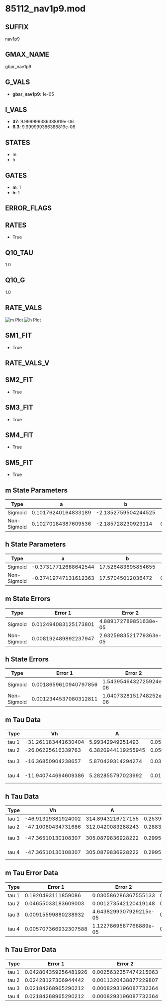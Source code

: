 # 85112_nav1p9.mod

## SUFFIX

nav1p9

## GMAX_NAME

gbar_nav1p9

## G_VALS

- **gbar_nav1p9**: 1e-05

## I_VALS

- **37**: 9.999999386388819e-06
- **6.3**: 9.999999386388819e-06

## STATES

- m
- h

## GATES

- **m**: 1
- **h**: 1

## ERROR_FLAGS


## RATES

- True

## Q10_TAU

1.0

## Q10_G

1.0

## RATE_VALS

![m Plot](/Users/pbozelos/Dropbox/icg-Chai-Panos/supermodels/output_markdown_files/Na/85112_nav1p9.mod/images/m.png)
![h Plot](/Users/pbozelos/Dropbox/icg-Chai-Panos/supermodels/output_markdown_files/Na/85112_nav1p9.mod/images/h.png)

## SM1_FIT

- True

## RATE_VALS_V

## SM2_FIT

- True

## SM3_FIT

- True

## SM4_FIT

- True

## SM5_FIT

- True

## m State Parameters

| Type | a | b | c | d |
| --- | --- | --- | --- | --- |
| Sigmoid | 0.10176240164833189 | -2.1352759504244525 |
| Non-Sigmoid | 0.10270184387609536 | -2.185728230923114 | 0.9945054289308013 | -0.002531905989855557 |

## h State Parameters

| Type | a | b | c | d |
| --- | --- | --- | --- | --- |
| Sigmoid | -0.37317712668642544 | 17.526483695854655 |
| Non-Sigmoid | -0.37419747131612363 | 17.57045012036472 | 0.998837839452293 | -7.485827305264891e-05 |

## m State Errors

| Type | Error 1 | Error 2 | Error 3 |
| --- | --- | --- | --- |
| Sigmoid | 0.012494083125173801 | 4.889172789851638e-05 | 0.008519411315153743 |
| Non-Sigmoid | 0.008192489892237947 | 2.9325983521779363e-05 | 0.0055862595428541086 |

## h State Errors

| Type | Error 1 | Error 2 | Error 3 |
| --- | --- | --- | --- |
| Sigmoid | 0.0018659610940797856 | 1.5439546432725924e-06 | 0.001486636071161644 |
| Non-Sigmoid | 0.0012344537080312811 | 1.0407328151748252e-06 | 0.0009835057206503991 |

## m Tau Data

| Type | Vh | A | b1 | b2 | c1 | c2 | d1 | d2 | e1 | e2 |
| --- | --- | --- | --- | --- | --- | --- | --- | --- | --- | --- |
| tau 1 | -31.261183441630404 | 5.99342949251493 | 0.05204766611981471 | 0.034033586714015254 |
| tau 2 | -26.06225616339763 | 6.3820944119255945 | 0.05607381182329074 | 0.0002321630679794922 | 0.05351107972886463 | -0.00029226738783794955 |
| tau 3 | -16.36850904238657 | 5.870429314294274 | 0.031351344140774645 | -0.00014971875234496702 | -1.2027172656861043e-06 | 0.0720142390621254 | -0.0007847219097312215 | 2.7285553158341147e-06 |
| tau 4 | -11.940744694609386 | 5.282855797023992 | 0.017190128361387187 | -0.00033828836018308037 | -7.261669134351407e-07 | 1.453058816073637e-08 | 0.07305553737046351 | -0.0009197922433996923 | 3.7885419638398125e-06 | -1.9177826660199796e-09 |

## h Tau Data

| Type | Vh | A | b1 | b2 | c1 | c2 | d1 | d2 | e1 | e2 |
| --- | --- | --- | --- | --- | --- | --- | --- | --- | --- | --- |
| tau 1 | -46.91319381924002 | 314.8943216727155 | 0.2539683305161413 | 0.10751198015227857 |
| tau 2 | -47.10060434731686 | 312.0420083288243 | 0.28832674818610277 | 0.003967632289725336 | 0.11083904994232212 | -0.00026672781644315323 |
| tau 3 | -47.36510130108307 | 305.0879836928222 | 0.299516068867732 | 0.0049292756480751095 | 1.4016985451705968e-05 | 0.1032676773660364 | 5.401459578416722e-05 | -3.607068255271208e-06 |
| tau 4 | -47.36510130108307 | 305.0879836928222 | 0.299516068867732 | 0.0049292756480751095 | 1.4016985451705968e-05 | 0.0 | 0.1032676773660364 | 5.401459578416722e-05 | -3.607068255271208e-06 | 0.0 |

## m Tau Error Data

| Type | Error 1 | Error 2 | Error 3 |
| --- | --- | --- | --- |
| tau 1 | 0.1920493111859086 | 0.030586286367555133 | 0.08904131768588121 |
| tau 2 | 0.04655033183609003 | 0.001273542120419148 | 0.021582492849391743 |
| tau 3 | 0.00915599880238932 | 4.6438299307929215e-05 | 0.004245067025030361 |
| tau 4 | 0.005707366932307588 | 1.1227869587766889e-05 | 0.0026461509756603653 |

## h Tau Error Data

| Type | Error 1 | Error 2 | Error 3 |
| --- | --- | --- | --- |
| tau 1 | 0.042804359256481926 | 0.0025632357474215063 | 0.03560638592565295 |
| tau 2 | 0.02428127306944442 | 0.0011320438877229807 | 0.020198138570334492 |
| tau 3 | 0.02184268965290212 | 0.0008293196087732364 | 0.018169626901206916 |
| tau 4 | 0.02184268965290212 | 0.0008293196087732364 | 0.018169626901206916 |

